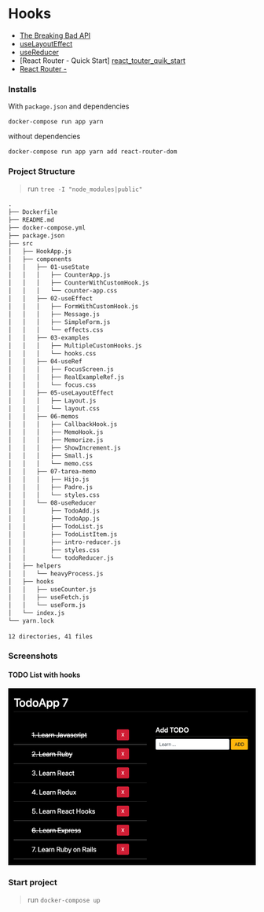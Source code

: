 # Hooks

- [The Breaking Bad API][breakingbadapi]
- [useLayoutEffect][uselayouteffect]
- [useReducer][usereducer]
- [React Router - Quick Start] [react_touter_quik_start]
- [React Router - <NavLink>][react_router_nav_link]

[breakingbadapi]: https://breakingbadapi.com/documentation
[uselayouteffect]: https://es.reactjs.org/docs/hooks-reference.html#uselayouteffect
[usereducer]: https://es.reactjs.org/docs/hooks-reference.html#usereducer
[react_touter_quik_start]: https://reacttraining.com/react-router/web/guides/quick-start
[react_router_nav_link]: https://reacttraining.com/react-router/web/api/NavLink

### Installs

With `package.json` and dependencies
```shell
docker-compose run app yarn
```

without dependencies
```shell
docker-compose run app yarn add react-router-dom
```

### Project Structure

> run `tree -I "node_modules|public"`
```shell
.
├── Dockerfile
├── README.md
├── docker-compose.yml
├── package.json
├── src
│   ├── HookApp.js
│   ├── components
│   │   ├── 01-useState
│   │   │   ├── CounterApp.js
│   │   │   ├── CounterWithCustomHook.js
│   │   │   └── counter-app.css
│   │   ├── 02-useEffect
│   │   │   ├── FormWithCustomHook.js
│   │   │   ├── Message.js
│   │   │   ├── SimpleForm.js
│   │   │   └── effects.css
│   │   ├── 03-examples
│   │   │   ├── MultipleCustomHooks.js
│   │   │   └── hooks.css
│   │   ├── 04-useRef
│   │   │   ├── FocusScreen.js
│   │   │   ├── RealExampleRef.js
│   │   │   └── focus.css
│   │   ├── 05-useLayoutEffect
│   │   │   ├── Layout.js
│   │   │   └── layout.css
│   │   ├── 06-memos
│   │   │   ├── CallbackHook.js
│   │   │   ├── MemoHook.js
│   │   │   ├── Memorize.js
│   │   │   ├── ShowIncrement.js
│   │   │   ├── Small.js
│   │   │   └── memo.css
│   │   ├── 07-tarea-memo
│   │   │   ├── Hijo.js
│   │   │   ├── Padre.js
│   │   │   └── styles.css
│   │   └── 08-useReducer
│   │       ├── TodoAdd.js
│   │       ├── TodoApp.js
│   │       ├── TodoList.js
│   │       ├── TodoListItem.js
│   │       ├── intro-reducer.js
│   │       ├── styles.css
│   │       └── todoReducer.js
│   ├── helpers
│   │   └── heavyProcess.js
│   ├── hooks
│   │   ├── useCounter.js
│   │   ├── useFetch.js
│   │   └── useForm.js
│   └── index.js
└── yarn.lock

12 directories, 41 files
```

### Screenshots

#### TODO List with hooks

<p align="center">
  <kbd>
    <img src="screenshots/todo-list.png" title="todo list"  width="600px" height="auto">
  </kbd>
</p>

### Start project

> run `docker-compose up`


